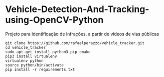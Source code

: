 # Vehicle-Detection-And-Tracking-using-OpenCV-Python

Projeto para identificação de infrações, a partir de vídeos de vias públicas

```console
git clone https://github.com/rafaelperazzo/vehicle_tracker.git
cd vehicle_tracker
sudo apt-get install python3-pip cmake
pip3 install virtualenv
virtualenv python
source python/bin/activate
pip install -r requirements.txt
```
